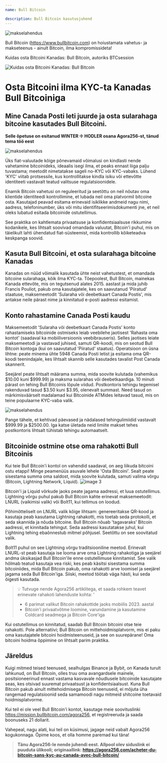 ```yaml
---
name: Bull Bitcoin

description: Bull Bitcoin kasutusjuhend
---
```


![makselahendus](assets/cover.webp)

Bull Bitcoin (https://www.bullbitcoin.com) on hoiustamata vahetus- ja makseteenus - ainult Bitcoin, ilma kompromissideta!

Kuidas osta Bitcoini Kanadas: Bull Bitcoin, autoriks BTCsession

![Kuidas osta Bitcoini Kanadas: Bull Bitcoin](https://youtu.be/aKs8bKwLjJQ)

# Osta Bitcoini ilma KYC-ta Kanadas Bull Bitcoiniga

## Mine Canada Posti leti juurde ja osta sularahaga bitcoine kasutades Bull Bitcoini.

**Selle õpetuse on esitanud WINTER ☩ HODLER osana Agora256-st, tänud tema töö eest**

![makselahendus](assets/1.webp)

Üks fiat-valuutade kõige põnevamaid võimalusi on kindlasti nende vahetamine bitcoinideks, ideaalis isegi ilma, et peaks ennast liiga palju tuvastama; meetodit nimetatakse sageli no-KYC või KYC-vabaks. Lühend 'KYC' viitab protsessile, kus kontrollitakse kindla isiku või ettevõtte identiteeti vastavalt teatud valitsuse regulatsioonidele.

Enamik Bitcoin vahetusi on reguleeritud ja seetõttu on neil nõutav oma klientide identiteedi kontrollimine, et lubada neil oma platvormil bitcoine osta. Kasutajad peavad esitama erinevaid isiklikke andmeid nagu nimi, aadress, telefoninumber, üks või mitu identifitseerimisdokumenti jne, et neil oleks lubatud esitada bitcoinide ostutellimus.

See praktika on kahtlemata privaatsuse ja konfidentsiaalsuse rikkumine kodanikele, kes lihtsalt soovivad omandada valuutat, Bitcoin'i puhul, mis on täielikult lahti ühendatud fiat-süsteemist, mida kontrollib kõiketeadva keskpanga soovid.

## Kasuta Bull Bitcoini, et osta sularahaga bitcoine Kanadas

Kanadas on nüüd võimalik kasutada ühte neist vahetustest, et omandada bitcoine sularahaga, kõik ilma KYC-ta. Tõepoolest, Bull Bitcoin, mainekas Kanada ettevõte, mis on tegutsenud alates 2015. aastast ja mida juhib Francis Pouliot, pakub oma kasutajatele, kes on saavutanud 'Piiratud' staatuse, maksemeetodit 'Sularaha või deebetkaart Canada Postis', mis antakse neile pärast nime ja kinnitatud e-posti aadressi esitamist.

## Konto rahastamine Canada Posti kaudu

Maksemeetodit 'Sularaha või deebetkaart Canada Postis' konto rahastamiseks bitcoinide ostmiseks leiab veebilehe jaotisest 'Rahasta oma kontot' (saadaval ka mobiiliversioonis veebibrauseris). Selles jaotises leiate maksemeetodi ja vastavad juhised, samuti QR-koodi, mis on seotud Bull Bitcoin kontoga (kui on saavutatud 'Piiratud' staatus).
Operatsioon on üsna lihtne: peate minema ühte 5948 Canada Posti letist ja esitama oma QR-koodi teenindajale, kes lihtsalt skannib selle kasutades tavalist Post Canada skannerit.

Seejärel peate lihtsalt määrama summa, mida soovite kulutada (vahemikus $10.00 kuni $999.99) ja maksma sularahas või deebetkaardiga. 10 minuti pärast on tehing Bull Bitcoinis lõpule viidud. Postkontoris tehingu tegemisel rakenduvad tasud $3.50 kuni $3.95, olenevalt summast. Need tasud on märkimisväärselt madalamad kui Bitcoinide ATMides leitavad tasud, mis on teine populaarne KYC-vaba valik.

![makselahendus](assets/2.webp)

Pange tähele, et kehtivad päevased ja nädalased tehingulimiidid vastavalt $999.99 ja $2500.00. Iga katse ületada neid limiite makset tehes postkontoris lihtsalt tühistab tehingu automaatselt.

## Bitcoinide ostmine otse oma rahakotti Bull Bitcoinis
Kui teie Bull Bitcoin'i kontol on vahendid saadaval, on aeg liikuda bitcoini ostu etappi! Minge peamenüüs asuvale lehele 'Osta Bitcoini'. Sealt peate sisestama summa oma saldost, mida soovite kulutada, samuti valima võrgu (Bitcoin, Lightning Network, Liquid).
![image 3](assets/3.webp)

Bitcoin'i ja Liquid võrkude jaoks peate jagama aadressi, et luua ostutellimus. Lightning võrgu puhul pakub Bull Bitcoin kahte erinevat maksemeetodit: LNURL (vaikimisi valik) või Bolt11, kui tellimus on loodud.

Põhimõtteliselt on LNURL valik kõige lihtsam: genereeritakse QR-kood ja kasutaja peab kasutama Lightning rahakotti, mis toetab seda protokolli, et seda skannida ja nõuda bitcoine. Bull Bitcoin nõuab 'tagavaraks' Bitcoin aadressi, et kinnitada tehingut. Seda aadressi kasutatakse juhul, kui Lightning tehing ebaõnnestub mitmel põhjusel. Seetõttu on see soovitatud valik.

Bolt11 puhul on see Lightning võrgu traditsiooniline meetod. Erinevalt LNURL-st peab kasutaja ise looma arve oma Lightning rahakotiga ja seejärel andma üksikasjad Bull Bitcoin'ile enne ostutellimuse kinnitamist. See valik hõlmab teatud kasutaja vea riski, kes peab käsitsi sisestama summa bitcoiniides, mida Bull Bitcoin pakub, oma rahakotti arve loomisel ja seejärel jagama seda Bull Bitcoin'iga. Siiski, meetod töötab väga hästi, kui seda õigesti kasutada.

> 💡 Tutvuge nende Agora256 artiklitega, et saada rohkem teavet erinevate rahakoti lahenduste kohta:
> '
>
> - 6 parimat valikut Bitcoin rahakottide jaoks mobiilis 2023. aastal
> - Bitcoin'i privaatvõtme loomine, varundamine ja kasutamine Coldcard seadmega ja Bitcoin Core'iga

Kui ostutellimus on kinnitatud, saadab Bull Bitcoin bitcoini otse teie rahakotti. Pole alternatiivi; Bull Bitcoin on mittehoidmisplatvorm, mis ei paku oma kasutajatele bitcoini hoidmisteenuseid, ja see on suurepärane! Oma bitcoini hoidma õppimine on lihtsalt parim praktika.

## Järeldus

Kuigi mitmed teised teenused, sealhulgas Binance ja Bybit, on Kanada turult lahkunud, on Bull Bitcoin, olles truu oma avangardsele mainele, positsioneerinud ennast vastama kasvavale nõudlusele bitcoinide kasutajate seas, kes otsivad suuremat privaatsust ja konfidentsiaalsust. Kuna Bull Bitcoin pakub ainult mittehoidmisega Bitcoin teenuseid, ei mõjuta üha rangemad regulatsioonid seda samamoodi nagu mitmeid shitcoine toetavaid hoidmisplatvorme.

Kui teil ei ole veel Bull Bitcoin'i kontot, kasutage meie soovituslinki https://mission.bullbitcoin.com/agora256, et registreeruda ja saada boonuseks 21 dollarit.

Vahepeal, nagu alati, kui teil on küsimusi, jagage neid vabalt Agora256 kogukonnaga. Õpime koos, et olla homme paremad kui täna!

> **Tänu Agora256-le nende juhendi eest. Allpool olev siduslink ei puuduta ülikooli; originaallink: https://agora256.com/acheter-du-bitcoin-sans-kyc-au-canada-avec-bull-bitcoin/**